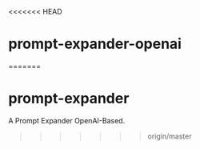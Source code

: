 <<<<<<< HEAD
# prompt-expander-openai
=======
# prompt-expander
A Prompt Expander OpenAI-Based.
>>>>>>> origin/master
